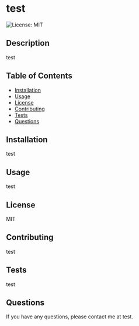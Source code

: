 # test

  ![License: MIT](https://img.shields.io/badge/License-MIT-yellow.svg)

## Description
test

## Table of Contents
* [Installation](#installation)
* [Usage](#usage)
* [License](#license)
* [Contributing](#contributing)
* [Tests](#tests)
* [Questions](#questions)

## Installation
test

## Usage
test

## License
MIT

## Contributing
test

## Tests
test

## Questions
If you have any questions, please contact me at test.
